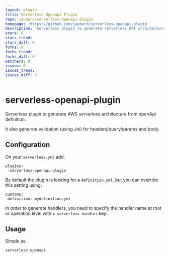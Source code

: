 ```yaml
---
layout: plugin
title: Serverless Openapi Plugin
repo: jaumard/serverless-openapi-plugin
homepage: 'https://github.com/jaumard/serverless-openapi-plugin'
description: 'Serverless plugin to generate serverless API architecture from OpenAPI definition.'
stars: 0
stars_trend: 
stars_diff: 0
forks: 0
forks_trend: 
forks_diff: 0
watchers: 0
issues: 0
issues_trend: 
issues_diff: 0
---
```



# serverless-openapi-plugin

Serverless plugin to generate AWS serverless architecture from openApi definition.

It also generate validation (using Joi) for headers/query/params and body.

## Configuration
On your `serverless.yml` add:

```
plugins: 
 -serverless-openapi-plugin
``` 

By default the plugin is looking for a `definition.yml`, but you can override this setting using:
```
customs: 
 definition: mydefinition.yml
``` 

In order to generate handlers, you need to specify the handler name at root or operation level with `x-serverless-handler` key.

## Usage
Simple as:
```
serverless openapi
```
